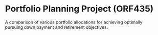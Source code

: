 # Portfolio Planning Project (ORF435)
A comparison of various portfolio allocations for achieving optimally pursuing down payment and retirement objectives.

